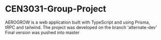 # CEN3031-Group-Project
AEROGROW is a web application built with TypeScript and using Prisma, tRPC and tailwind. The project was developed on the branch 'alternate-dev' Final version was pushed into master
